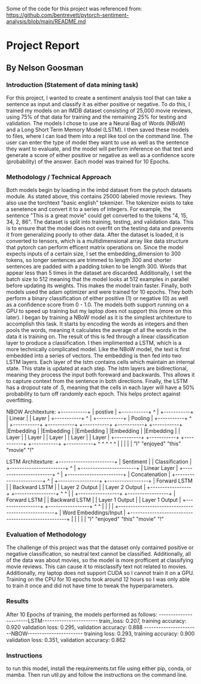 Some of the code for this project was referenced from: https://github.com/bentrevett/pytorch-sentiment-analysis/blob/main/README.md


# Project Report
## By Nelson Goosman

### Introduction (Statement of data mining task)
For this project, I wanted to create a sentiment analysis tool that can take a sentence as input and classify it as either positive or negative. To do this, I trained my models on an IMDB dataset consisting of 25,000 movie reviews, using 75% of that data for training and the remaining 25% for testing and validation. The models I chose to use are a Neural Bag of Words (NBoW) and a Long Short Term Memory Model (LSTM). I then saved these models to files, where I can load them into a repl like tool on the command line. The user can enter the type of model they want to use as well as the sentence they want to evaluate, and the model will perform inference on that text and generate a score of either positive or negative as well as a confidence score (probability) of the answer. Each model was trained for 10 Epochs.

### Methodology / Technical Approach
Both models begin by loading in the imbd dataset
from the pytoch datasets module. As stated above, this contains 25000 labeled movie reviews. They also use the torchtext "basic english" tokenizer. The tokenizer exists to take a senetence and convert it to a series of integers. For example, the sentence "This is a great movie" could get converted to the tokens "4, 15, 34, 2, 86". The dataset is split into training, testing, and validation data. This is to ensure that the model does not overfit on the testing data and prevents it from generalizing poorly to other data. After the dataset is loaded, it is converted to tensors, which is a multidimensional array like data structure that pytorch can perform efficent matrix operations on. Since the model expects inputs of a certain size, I set the embedding_dimension to 300 tokens, so longer sentences are trimmed to length 300 and shorter sentences are padded with a padding token to be length 300. Words that appear less than 5 times in the dataset are discarded. Additionally, I set the batch size to 512 meaning that the model looks at 512 examples in parallel before updating its weights. This makes the model train faster. Finally, both models used the adam optimizer and were trained for 10 epochs. They both perform a binary classification of either positive (1) or negative (0) as well as a confidence score from 0 - 1.0. The models both support running on a GPU to speed up training but my laptop does not support this (more on this later). I began by training a NBoW model as it is the simplest architexture to accomplish this task. It starts by encoding the words as integers and then pools the words, meaning it calculates the average of all the words in the data it is training on. The result of this is fed through a linear classification layer to produce a classification. I then implimented a LSTM, which is a more technically complicated model. Like the NBoW model, the text is first embedded into a series of vectors. The embedding is then fed into two LSTM layers. Each layer of the lstm contains cells which maintain an internal state. This state is updated at each step. The lstm layers are bidirectional, meaning they process the input both foreward and backwards. This allows it to capture context from the sentence in both directions. Finally, the LSTM has a dropout rate of .5, meaning that the cells in each layer will have a 50% probability to turn off randomly each epoch. This helps protect against overfitting.

NBOW Architexture:
       +-----------+
       |  postive  |
       +-----------+
            ^
            |
       +-----------+
       |   Linear  |
       |    Layer  |
       +-----------+
            ^
            |
       +-----------+
       |  Pooling  |
       +-----------+
            ^
            |
  +-----------+   +-----------+   +-----------+   +-----------+   +-----------+
  |Embedding  |   |Embedding  |   |Embedding  |   |Embedding  |   |Embedding  |
  |  Layer    |   |  Layer    |   |  Layer    |   |  Layer    |   |  Layer    |
  +-----------+   +-----------+   +-----------+   +-----------+   +-----------+
       ^                ^                ^                ^                ^
       |                |                |                |                |
      "I"            "enjoyed"         "this"           "movie"            "!"

LSTM Architexture:
         +-----------------------+
         |      Sentiment        |
         |     Classification    |
         +-----------------------+
                  ^
                  |
         +-----------------------+
         |       Linear Layer    |
         +-----------------------+
                  ^
                  |
         +-----------------------+
         |     Concatenation     |
         +-----------------------+
                  ^
                  |
  +-----------------+     +-----------------+
  | Forward LSTM    |     | Backward LSTM   |
  | Layer 2 Output  |     | Layer 2 Output  |
  +-----------------+     +-----------------+
         ^                          ^
         |                          |
  +-----------------+     +-----------------+
  | Forward LSTM    |     | Backward LSTM   |
  | Layer 1 Output  |     | Layer 1 Output  |
  +-----------------+     +-----------------+
         ^                          ^
         |                          |
         |                          |
  +---------------------------------------------------+
  |              Word Embeddings/Input                |
  +---------------------------------------------------+
         |        |        |         |        |
        "I"    "enjoyed" "this"   "movie"    "!"

### Evaluation of Methodology
The challenge of this project was that the dataset only contained positive or negative classification, so neutral text cannot be classified. Additionally, all of the data was about movies, so the model is more profficent at classifying movie reviews. This can cause it to misclassify text not related to movies. Additionally, my laptop does not support CUDA so I cannot train it on a GPU. Training on the CPU for 10 epochs took around 12 hours so I was only able to train it once and did not have time to tweak the hyperparameters.
### Results
After 10 Epochs of training, the models performed as follows:
-----------------------LSTM-----------------------
train_loss: 0.207, training accuracy: 0.920
validation loss: 0.295, validation accuracy: 0.888
-----------------------NBOW-----------------------
training loss: 0.293, training accuracy: 0.900
validation loss: 0.351, validation accuracy: 0.862
### Instructions
to run this model, install the requirements.txt file using either pip, conda, 
or mamba. Then run util.py and follow the instructions on the command line. 




